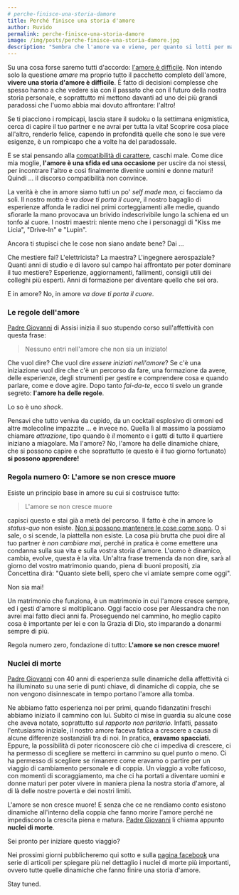```yaml
---
# perche-finisce-una-storia-damore
title: Perché finisce una storia d'amore
author: Ruvido
permalink: perche-finisce-una-storia-damore
image: /img/posts/perche-finisce-una-storia-damore.jpg
description: "Sembra che l'amore va e viene, per quanto si lotti per mantenerlo, sempre ci sfugge dalle mani. Se sei qui a leggere, sai cosa intendo. Ora la domanda è: come è possibile che sia finita?!"
---
```


Su una cosa forse saremo tutti d'accordo: [l'amore è difficile](http://5p2p.it/2015/01/27/stare-insieme-e-difficile.html). Non intendo solo la questione _amare_ ma proprio tutto il pacchetto completo dell'amore, **vivere una storia d'amore è difficile**. È fatto di decisioni complesse che spesso hanno a che vedere sia con il passato che con il futuro della nostra storia personale, e soprattutto mi mettono davanti ad uno dei più grandi paradossi che l'uomo abbia mai dovuto affrontare: l'altro!

Se ti piacciono i rompicapi, lascia stare il sudoku o la settimana enigmistica, cerca di capire il tuo partner e ne avrai per tutta la vita! Scoprire cosa piace all'altro, renderlo felice, capendo in profondità quelle che sono le sue vere esigenze, è un rompicapo che a volte ha del paradossale.

E se stai pensando alla [compatibilità di carattere](http://5p2p.it/per-incompatibilita-di-carattere), caschi male. Come dice mia moglie, **l'amore è una sfida ed una occasione** per uscire da noi stessi, per incontrare l'altro e così finalmente divenire uomini e donne maturi! Quindi ... il discorso compatibilità non convince.

La verità è che in amore siamo tutti un po' _self made man_, ci facciamo da soli. Il nostro motto è _va dove ti porta il cuore_, il nostro bagaglio di esperienze affonda le radici nei primi corteggiamenti alle medie, quando sfiorarle la mano provocava un brivido indescrivibile lungo la schiena ed un tonfo al cuore. I nostri maestri: niente meno che i personaggi di "Kiss me Licia", "Drive-In" e "Lupin".

Ancora ti stupisci che le cose non siano andate bene? Dai ...

Che mestiere fai? L'elettricista? La maestra? L'ingegnere aerospaziale? Quanti anni di studio e di lavoro sul campo hai affrontato per poter dominare il tuo mestiere? Esperienze, aggiornamenti, fallimenti, consigli utili dei colleghi più esperti. Anni di formazione per diventare quello che sei ora.

E in amore? No, in amore _va dove ti porta il cuore_.

### Le regole dell'amore

[Padre Giovanni](https://www.amazon.it/gp/product/8827005781/ref=as_li_ss_tl?ie=UTF8&camp=3370&creative=24114&creativeASIN=8827005781&linkCode=as2&tag=5pani2pesci-21) di Assisi inizia il suo stupendo corso sull'affettività con questa frase:

> Nessuno entri nell'amore che non sia un iniziato!

Che vuol dire? Che vuol dire _essere iniziati nell'amore_? Se c'è una iniziazione vuol dire che c'è un percorso da fare, una formazione da avere, delle esperienze, degli strumenti per gestire e comprendere cosa e quando parlare, come e dove agire. Dopo tanto _fai-da-te_, ecco ti svelo un grande segreto: **l'amore ha delle regole**.

Lo so è uno _shock_.

Pensavi che tutto veniva da cupido, da un cocktail esplosivo di ormoni ed altre molecoline impazzite ... e invece no. Quella lì al massimo la possiamo chiamare _attrazione_, tipo quando è _il_ momento e i gatti di tutto il quartiere iniziano a miagolare. Ma l'amore? No, l'amore ha delle dinamiche chiare, che si possono capire e che soprattutto (e questo è il tuo giorno fortunato) **si possono apprendere!**

### Regola numero 0: L'amore se non cresce muore

Esiste un principio base in amore su cui si costruisce tutto:

> L'amore se non cresce muore

capisci questo e stai già a metà del percorso. Il fatto è che in amore lo _status-quo_ non esiste. [Non si possono mantenere le cose come sono](http://5p2p.it/che-coppia-sei). O si sale, o si scende, la piattella non esiste. La cosa più brutta che puoi dire al tuo partner è _non cambiare mai_, perché in pratica è come emettere una condanna sulla sua vita e sulla vostra storia d'amore. L'uomo è dinamico, cambia, evolve, questa è la vita. Un'altra frase tremenda da non dire, sarà al giorno del vostro matrimonio quando, piena di buoni propositi, zia Concettina dirà: "Quanto siete belli, spero che vi amiate sempre come oggi".

Non sia mai!

Un matrimonio che funziona, è un matrimonio in cui l'amore cresce sempre, ed i gesti d'amore si moltiplicano. Oggi faccio cose per Alessandra che non avrei mai fatto dieci anni fa. Proseguendo nel cammino, ho meglio capito cosa è importante per lei e con la Grazia di Dio, sto imparando a donarmi sempre di più.

Regola numero zero, fondazione di tutto: **L'amore se non cresce muore!**

### Nuclei di morte

[Padre Giovanni](https://www.amazon.it/gp/product/8827005781/ref=as_li_ss_tl?ie=UTF8&camp=3370&creative=24114&creativeASIN=8827005781&linkCode=as2&tag=5pani2pesci-21) con 40 anni di esperienza sulle dinamiche della affettività ci ha illuminato su una serie di punti chiave, di dinamiche di coppia, che se non vengono disinnescate in tempo portano l'amore alla tomba.

Ne abbiamo fatto esperienza noi per primi, quando fidanzatini freschi abbiamo iniziato il cammino con lui. Subito ci mise in guardia su alcune cose che aveva notato, soprattutto sul _rapporto non paritario_. Infatti, passato l'entusiasmo iniziale, il nostro amore faceva fatica a crescere a causa di alcune differenze sostanziali tra di noi. In pratica, **eravamo spacciati**. Eppure, la possibilità di poter riconoscere ciò che ci impediva di crescere, ci ha permesso di scegliere se metterci in cammino su quel punto o meno. Ci ha permesso di scegliere se rimanere come eravamo o partire per un viaggio di cambiamento personale e di coppia. Un viaggio a volte faticoso, con momenti di scoraggiamento, ma che ci ha portati a diventare uomini e donne maturi per poter vivere in maniera piena la nostra storia d'amore, al di là delle nostre povertà e dei nostri limiti.

L'amore se non cresce muore! E senza che ce ne rendiamo conto esistono dinamiche all'interno della coppia che fanno morire l'amore perché ne impediscono la crescita piena e matura. [Padre Giovanni](https://www.amazon.it/gp/product/8827005781/ref=as_li_ss_tl?ie=UTF8&camp=3370&creative=24114&creativeASIN=8827005781&linkCode=as2&tag=5pani2pesci-21) li chiama appunto **nuclei di morte**.

Sei pronto per iniziare questo viaggio?

Nei prossimi giorni pubblicheremo qui sotto e sulla [pagina facebook](https://www.facebook.com/5pani2pesci/) una serie di articoli per spiegare più nel dettaglio i nuclei di morte più importanti, ovvero tutte quelle dinamiche che fanno finire una storia d'amore.

Stay tuned.
